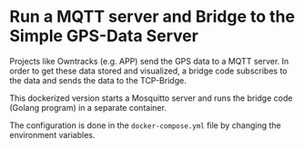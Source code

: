Run a MQTT server and Bridge to the Simple GPS-Data Server
==========================================================

Projects like Owntracks (e.g. APP) send the GPS data to a MQTT server. In order to get these data stored and visualized, a bridge code subscribes to the data and sends the data to the TCP-Bridge.

This dockerized version starts a Mosquitto server and runs the bridge code (Golang program) in a separate container.

The configuration is done in the `docker-compose.yml` file by changing the environment variables.
     